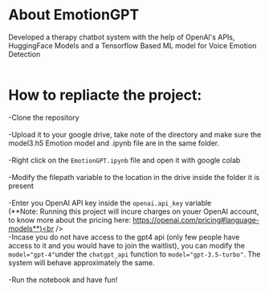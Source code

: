 # About EmotionGPT
Developed a therapy chatbot system with the help of OpenAl's APIs, HuggingFace Models and a Tensorflow Based ML model for Voice Emotion Detection
<br /><br />
# How to repliacte the project:
-Clone the repository <br /><br />
-Upload it to your google drive, take note of the directory and make sure the model3.h5 Emotion model and .ipynb file are in the same folder.<br /><br />
-Right click on the ```EmotionGPT.ipynb``` file and open it with google colab<br /><br />
-Modify the filepath variable to the location in the drive inside the folder it is present<br /><br />
-Enter you OpenAI API key inside the ```openai.api_key``` variable<br /> (**Note: Running this project will incure charges on youer OpenAI account, to know more about the pricing here: https://openai.com/pricing#language-models**)<br /><br />
-Incase you do not have access to the gpt4 api (only few people have access to it and you would have to join the waitlist), you can modify the ```model="gpt-4"```under the ```chatgpt_api``` function to ```model="gpt-3.5-turbo"```. The system will behave approximately the same.<br /><br />
-Run the notebook and have fun!<br /><br />
